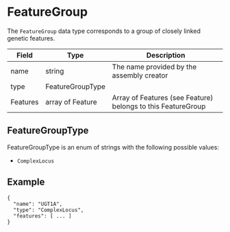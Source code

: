 # FeatureGroup

The `FeatureGroup` data type corresponds to a group of closely linked genetic features.

| Field             | Type              | Description
|-------------------|-------------------|-----------------------------------------
| name              | string            | The name provided by the assembly creator
| type              | FeatureGroupType  |
| Features          | array of Feature  | Array of Features (see Feature) belongs to this FeatureGroup



## FeatureGroupType
FeatureGroupType is an enum of strings with the following possible values:
- `ComplexLocus`

## Example
```
{
  "name": "UGT1A",
  "type": "ComplexLocus",
  "features": [ ... ]
}
```
